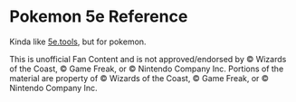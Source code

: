 # Pokemon 5e Reference

Kinda like [5e.tools](https://5e.tools), but for pokemon.

This is unofficial Fan Content and is not approved/endorsed by © Wizards of the Coast, © Game Freak, or © Nintendo Company Inc. Portions of the material are property of © Wizards of the Coast, © Game Freak, or © Nintendo Company Inc.
